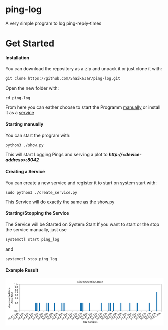 # ping-log
A very simple program to log ping-reply-times

# Get Started  
#### Installation  
You can download the repository as a zip and unpack it or just clone it with:
```
git clone https://github.com/ShaikaJar/ping-log.git
```  
Open the new folder with:
```
cd ping-log
```  
From here you can eather choose to start the Programm [manually](https://github.com/ShaikaJar/ping-log/#starting-manually) or install it as a [service](https://github.com/ShaikaJar/ping-log/#creating-a-service)

#### Starting manually  
You can start the program with:
```
python3 ./show.py
```
This will start Logging Pings and serving a plot to **_http://\<device-address\>:8042_**  


#### Creating a Service
You can create a new service and register it to start on system start with:   
```
sudo python3 ./create_service.py
```
This Service will do exactly the same as the show.py

#### Starting/Stopping the Service
The Service will be Started on System Start
If you want to start or the stop the service manually, just use
```
systemctl start ping_log
```
and
```
systemctl stop ping_log
``` 

#### Example Result

![Example-Image](./ping.png)
